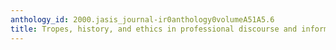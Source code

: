 ```yaml
---
anthology_id: 2000.jasis_journal-ir0anthology0volumeA51A5.6
title: Tropes, history, and ethics in professional discourse and information science
---
```

